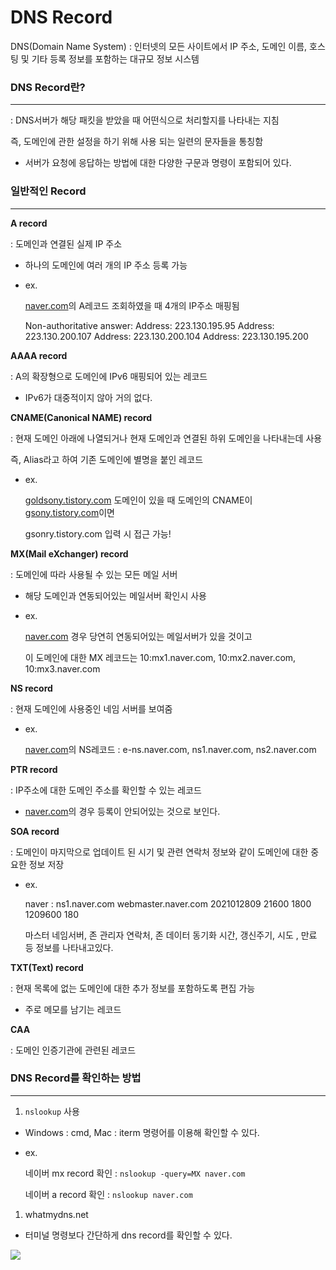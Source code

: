# DNS Record

DNS(Domain Name System) : 인터넷의 모든 사이트에서 IP 주소, 도메인 이름, 호스팅 및 기타 등록 정보를 포함하는 대규모 정보 시스템

### DNS Record란? <a href="#ed6bd121-8c82-433f-81a2-60106f8a189b" id="ed6bd121-8c82-433f-81a2-60106f8a189b"></a>

***

: DNS서버가 해당 패킷을 받았을 때 어떤식으로 처리할지를 나타내는 지침

즉, 도메인에 관한 설정을 하기 위해 사용 되는 일련의 문자들을 통칭함

* 서버가 요청에 응답하는 방법에 대한 다양한 구문과 명령이 포함되어 있다.

### 일반적인 Record <a href="#484826b2-0d84-4918-8c02-30ca64e21a55" id="484826b2-0d84-4918-8c02-30ca64e21a55"></a>

***

**A record**

: 도메인과 연결된 실제 IP 주소

* 하나의 도메인에 여러 개의 IP 주소 등록 가능
*   ex.

    [naver.com](http://naver.com)의 A레코드 조회하였을 때 4개의 IP주소 매핑됨

    Non-authoritative answer: Address: 223.130.195.95 Address: 223.130.200.107 Address: 223.130.200.104 Address: 223.130.195.200

**AAAA record**

: A의 확장형으로 도메인에 IPv6 매핑되어 있는 레코드

* IPv6가 대중적이지 않아 거의 없다.

**CNAME(Canonical NAME) record**

: 현재 도메인 아래에 나열되거나 현재 도메인과 연결된 하위 도메인을 나타내는데 사용

즉, Alias라고 하여 기존 도메인에 별명을 붙인 레코드

*   ex.

    [goldsony.tistory.com](http://goldsony.tistory.com) 도메인이 있을 때 도메인의 CNAME이 [gsony.tistory.com](http://gsony.tistory.com)이면

    gsonry.tistory.com 입력 시 접근 가능!

**MX(Mail eXchanger) record**

: 도메인에 따라 사용될 수 있는 모든 메일 서버

* 해당 도메인과 연동되어있는 메일서버 확인시 사용
*   ex.

    [naver.com](http://naver.com) 경우 당연히 연동되어있는 메일서버가 있을 것이고

    이 도메인에 대한 MX 레코드는 10:mx1.naver.com, 10:mx2.naver.com, 10:mx3.naver.com

**NS record**

: 현재 도메인에 사용중인 네임 서버를 보여줌

*   ex.

    [naver.com](http://naver.com)의 NS레코드 : e-ns.naver.com, ns1.naver.com, ns2.naver.com

**PTR record**

: IP주소에 대한 도메인 주소를 확인할 수 있는 레코드

* [naver.com](http://naver.com)의 경우 등록이 안되어있는 것으로 보인다.

**SOA record**

: 도메인이 마지막으로 업데이트 된 시기 및 관련 연락처 정보와 같이 도메인에 대한 중요한 정보 저장

*   ex.

    naver : ns1.naver.com webmaster.naver.com 2021012809 21600 1800 1209600 180

    마스터 네임서버, 존 관리자 연락처, 존 데이터 동기화 시간, 갱신주기, 시도 , 만료 등 정보를 나타내고있다.

**TXT(Text) record**

: 현재 목록에 없는 도메인에 대한 추가 정보를 포함하도록 편집 가능

* 주로 메모를 남기는 레코드

**CAA**

: 도메인 인증기관에 관련된 레코드

### DNS Record를 확인하는 방법 <a href="#35e73540-0299-407a-8386-5a3845cf1e21" id="35e73540-0299-407a-8386-5a3845cf1e21"></a>

***

1. `nslookup` 사용

* Windows : cmd, Mac : iterm 명령어를 이용해 확인할 수 있다.
*   ex.

    네이버 mx record 확인 : `nslookup -query=MX naver.com`

    네이버 a record 확인 : `nslookup naver.com`

1. whatmydns.net

* 터미널 명령보다 간단하게 dns record를 확인할 수 있다.

[![](https://www.whatsmydns.net/images/logo-og.png)](https://www.whatsmydns.net)
